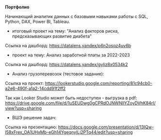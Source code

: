 **Портфолио**

Начинающий аналитик данных с базовыми навыками работы с SQL, Python, DAX, Power BI, Tableau. 

- итоговый проект на тему: "Анализ факторов риска, предсказывающих развитие диабета"

Ссылка на дашборд: https://datalens.yandex/p6n2osqz4uv6b 


- проект на тему: Анализ заработной платы за 2022-2023

Ссылка на дашборд: https://datalens.yandex/gyliz8x0534k2

- Анализ грузоперевозок (тестовое задание):


Ссылка на проект: https://lookerstudio.google.com/reporting/81c94cb0-a2e6-490f-a1a2-14cdd91f2ff2

Так как Looker Studio может быть недоступен - выгрузка в pdf: https://drive.google.com/file/d/1uSEUDwg0gCPRdOJNWNIlYZoyDVhK84rI/view?usp=sharing

- ВШЭ решение задач:

Ссылка на презентацию: https://docs.google.com/presentation/d/13IQw-l58xFrex_OA1UHxMb-eGh14YgeqnyILj2PTq44/edit?usp=sharing

